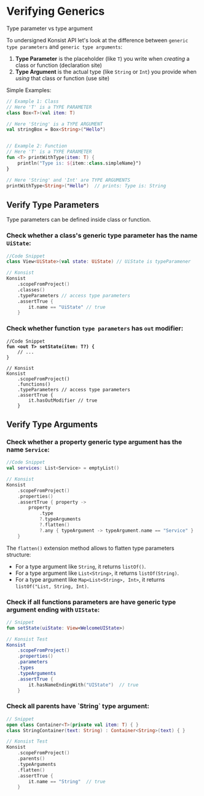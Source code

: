 # Verifying Generics

Type parameter vs type argument

To undersigned Konsist API let's look at the difference between  `generic type parameters` and `generic type arguments`:

1. **Type Parameter** is the placeholder (like `T`) you write when _creating_ a class or function (declaration site)
2. **Type Argument** is the actual type (like `String` or `Int`) you provide when _using_ that class or function (use site)

Simple Examples:

```kotlin
// Example 1: Class
// Here 'T' is a TYPE PARAMETER
class Box<T>(val item: T)

// Here 'String' is a TYPE ARGUMENT
val stringBox = Box<String>("Hello")


// Example 2: Function
// Here 'T' is a TYPE PARAMETER
fun <T> printWithType(item: T) {
    println("Type is: ${item::class.simpleName}")
}

// Here 'String' and 'Int' are TYPE ARGUMENTS
printWithType<String>("Hello")  // prints: Type is: String
```

## Verify Type Parameters

Type parameters can be defined inside class or function.

### Check whether a class's generic type parameter has the name `UiState`:

```kotlin
//Code Snippet 
class View<UiState>(val state: UiState) // UiState is typeParamener 

// Konsist
Konsist
    .scopeFromProject()
    .classes()
    .typeParameters // access type parameters
    .assertTrue {
        it.name == "UiState" // true
    }
```

### Check whether function `type parameters` has `out` modifier:

<pre class="language-kotlin"><code class="lang-kotlin">//Code Snippet 
<strong>fun &#x3C;out T> setState(item: T?) {
</strong>    // ...
}

// Konsist
Konsist
    .scopeFromProject()
    .functions()
    .typeParameters // access type parameters
    .assertTrue {
        it.hasOutModifier // true
    }
</code></pre>

## Verify Type Arguments

### Check whether a property generic type argument has the name `Service`:

```kotlin
//Code Snippet 
val services: List<Service> = emptyList()

// Konsist
Konsist
    .scopeFromProject()
    .properties()
    .assertTrue { property ->
        property
            .type
            ?.typeArguments
            ?.flatten()
            ?.any { typeArgument -> typeArgument.name == "Service" }
    }
```

The `flatten()` extension method allows to flatten type parameters structure:

* For a type argument like `String`, it returns `listOf()`.
* For a type argument like `List<String>`, it returns `listOf(String)`.
* For a type argument like `Map<List<String>, Int>`, it returns `listOf("List, String, Int)`.

### Check if all functions parameters are have generic type argument ending with `UIState`:

```kotlin
// Snippet 
fun setState(uiState: View<WelcomeUIState>)

// Konsist Test
Konsist
    .scopeFromProject()
    .properties()
    .parameters
    .types
    .typeArguments
    .assertTrue { 
        it.hasNameEndingWith("UIState")  // true
    }
```

### Check all parents have \`String\` type argument:

```kotlin
// Snippet 
open class Container<T>(private val item: T) { }
class StringContainer(text: String) : Container<String>(text) { }

// Konsist Test
Konsist
    .scopeFromProject()
    .parents()
    .typeArguments
    .flatten()
    .assertTrue { 
        it.name == "String"  // true
    }
```
